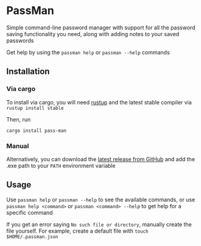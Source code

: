 # PassMan

Simple command-line password manager with support for all the password saving functionality
you need, along with adding notes to your saved passwords

Get help by using the `passman help` or `passman --help` commands

## Installation

### Via cargo

To install via cargo, you will need [rustup](https://rustup.rs) and the latest stable compiler via `rustup install stable`

Then, run

```shell
cargo install pass-man
```

### Manual

Alternatively, you can download the [latest release from GitHub](https://github.com/Clay-6/PassMan/releases/latest)
and add the .exe path to your `PATH` environment variable

## Usage

Use `passman help` or `passman --help` to see the available commands,  or use `passman help <command>` or
`passman <command> --help` to get help for a specific command

If you get an error saying `No such file or directory`, manually create the file yourself. For example, create a default
file with `touch $HOME/.passman.json`
